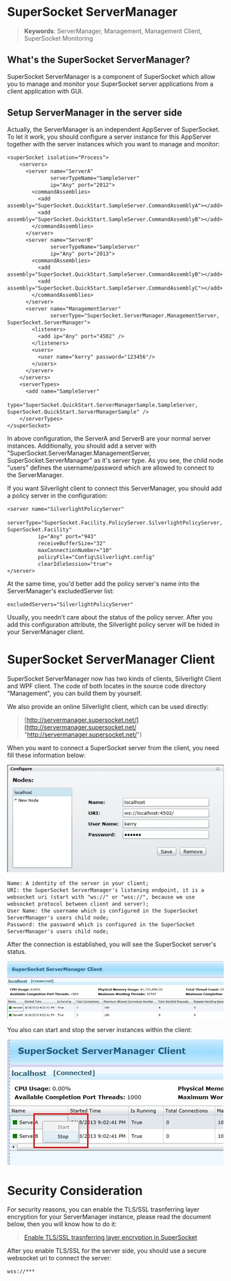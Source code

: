 # SuperSocket ServerManager

> __Keywords__: ServerManager, Management, Management Client, SuperSocket Monitoring

## What's the SuperSocket ServerManager?

SuperSocket ServerManager is a component of SuperSocket which allow you to manage and monitor your SuperSocket server applications from a client application with GUI.


## Setup ServerManager in the server side

Actually, the ServerManager is an independent AppServer of SuperSocket. To let it work, you should configure a server instance for this AppServer together with the server instances which you want to manage and monitor:

	<superSocket isolation="Process">
		<servers>
		  <server name="ServerA"
		          serverTypeName="SampleServer"
		          ip="Any" port="2012">
		    <commandAssemblies>
		      <add assembly="SuperSocket.QuickStart.SampleServer.CommandAssemblyA"></add>
		      <add assembly="SuperSocket.QuickStart.SampleServer.CommandAssemblyB"></add>
		    </commandAssemblies>
		  </server>
		  <server name="ServerB"
		          serverTypeName="SampleServer"
		          ip="Any" port="2013">
		    <commandAssemblies>
		      <add assembly="SuperSocket.QuickStart.SampleServer.CommandAssemblyB"></add>
		      <add assembly="SuperSocket.QuickStart.SampleServer.CommandAssemblyC"></add>
		    </commandAssemblies>
		  </server>
		  <server name="ManagementServer"
		          serverType="SuperSocket.ServerManager.ManagementServer, SuperSocket.ServerManager">
		    <listeners>
		      <add ip="Any" port="4502" />
		    </listeners>
		    <users>
		      <user name="kerry" password="123456"/>
		    </users>
		  </server>
		</servers>
		<serverTypes>
		  <add name="SampleServer"
		       type="SuperSocket.QuickStart.ServerManagerSample.SampleServer, SuperSocket.QuickStart.ServerManagerSample" />
		</serverTypes>
	</superSocket>


In above configuration, the ServerA and ServerB are your normal server instances. Additionally, you should add a server with "SuperSocket.ServerManager.ManagementServer, SuperSocket.ServerManager" as it's server type. As you see, the child node "users" defines the username/password which are allowed to connect to the ServerManager.

If you want Silverlight client to connect this ServerManager, you should add a policy server in the configuration:

    <server name="SilverlightPolicyServer"
              serverType="SuperSocket.Facility.PolicyServer.SilverlightPolicyServer, SuperSocket.Facility"
              ip="Any" port="943"
              receiveBufferSize="32"
              maxConnectionNumber="10"
              policyFile="Config\Silverlight.config"
              clearIdleSession="true">
    </server>


At the same time, you'd better add the policy server's name into the ServerManager's excludedServer list:

    excludedServers="SilverlightPolicyServer"

Usually, you needn't care about the status of the policy server. After you add this configuration attribute, the Silverlight policy server will be hided in your ServerManager client.

# SuperSocket ServerManager Client

SuperSocket ServerManager now has two kinds of clients, Silverlight Client and WPF client. The code of both locates in the source code directory "Management", you can build them by yourself.

We also provide an online Silverlight client, which can be used directly:
    
> [http://servermanager.supersocket.net/](http://servermanager.supersocket.net/ "http://servermanager.supersocket.net/")


When you want to connect a SuperSocket server from the client, you need fill these information below:

![SuperSocket ServerManager Client Configuration](images/servermanagerconfig.jpg)

    Name: A identity of the server in your client;
    URI: the SuperSocket ServerManager's listening endpoint, it is a websocket uri (start with "ws://" or "wss://", because we use websocket protocol between client and server);
    User Name: the username which is configured in the SuperSocket ServerManager's users child node; 
    Password: the password which is configured in the SuperSocket ServerManager's users child node; 


After the connection is established, you will see the SuperSocket server's status.

![SuperSocket ServerManager Client Show](images/servermanagershow.jpg)

You also can start and stop the server instances within the client:

![SuperSocket ServerManager Client Control](images/servermanagercontrol.jpg)


# Security Consideration

For security reasons, you can enable the TLS/SSL trasnferring layer encryption for your ServerManager instance, please read the document below, then you will know how to do it:

> [Enable TLS/SSL trasnferring layer encryption in SuperSocket](Enable-TLS-SSL-trasnferring-layer-encryption-in-SuperSocket)


After you enable TLS/SSL for the server side, you should use a secure websocket uri to connect the server:

    wss://***